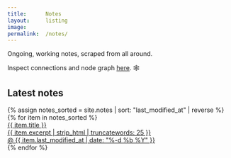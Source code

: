 ```yaml
---
title:      Notes
layout:     listing
image: 
permalink:  /notes/
---
```


<!-- 
  {% comment %}
  *
  *  This loop loops through a collection called `collection_name`
  *  and sorts it by the front matter variable `date` and than filters
  *  the collection with `reverse` in reverse order
  *
  *  To make it work you first have to assign the data to a new string
  *  called `sorted`.
  *
  {% endcomment %} 
-->

Ongoing, working notes, scraped from all around.

Inspect connections and node graph [here](https://notes.keikhcheung.com). 🕸

<!-- 
  Tag list here
 -->

<section class="listing">
  <h2 class="category">Latest notes</h2>
  <div class="grid gap-x-12 gap-y-4 grid-cols-1 xl:grid-cols-2">
    {% assign notes_sorted = site.notes | sort: "last_modified_at" | reverse %}
    {% for item in notes_sorted %}
      <a class="px-4 py-2 -mx-4 rounded-xl hover:bg-amber-50 transition ease-out
                internal-link"
         href="{{ item.url | prepend: site.baseurl }}{%- if site.use_html_extension -%}.html{%- endif -%}">
        <div class="font-medium underline">{{ item.title }}</div>
        <div class="text-gray-700">{{ item.excerpt | strip_html | truncatewords: 25 }}</div>
        <div class="text-gray-400 mt-4">@&nbsp;{{ item.last_modified_at | date: "%-d %b %Y" }}</div>
      </a>
    {% endfor %}
  </div>
</section>